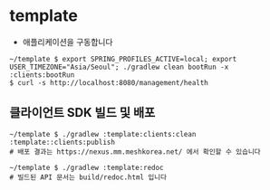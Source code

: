 # template

- 애플리케이션을 구동합니다
```shell
~/template $ export SPRING_PROFILES_ACTIVE=local; export USER_TIMEZONE="Asia/Seoul"; ./gradlew clean bootRun -x :clients:bootRun
$ curl -s http://localhost:8080/management/health
```


## 클라이언트 SDK 빌드 및 배포

```shell
~/template $ ./gradlew :template:clients:clean :template::clients:publish
# 배포 결과는 https://nexus.mm.meshkorea.net/ 에서 확인할 수 있습니다
```

```shell
~/template $ ./gradlew :template:redoc
# 빌드된 API 문서는 build/redoc.html 입니다
```
